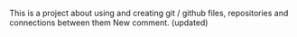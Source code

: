 This is a project about using and creating git / github files, repositories and connections between them
New comment. (updated)

